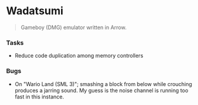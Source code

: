 # Wadatsumi
> Gameboy (DMG) emulator written in Arrow.

### Tasks

 - Reduce code duplication among memory controllers

### Bugs

 - On "Wario Land (SML 3)"; smashing a block from below while crouching
   produces a jarring sound. My guess is the noise channel is running too fast
   in this instance.
